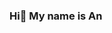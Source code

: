 ### Hi👋 My name is An

<!--
**thanhan910/thanhan910** is a ✨ _special_ ✨ repository because its `README.md` (this file) appears on your GitHub profile.

Here are some ideas to get you started:

- 🔭 I’m currently working on ...
- 🌱 I’m currently learning ...
- 👯 I’m looking to collaborate on ...
- 🤔 I’m looking for help with ...
- 💬 Ask me about ...
- 📫 How to reach me: ...
- 😄 Pronouns: ...
- ⚡ Fun fact: ...


### Sidenotes

#### An informal guide to intepreting Vietnamese names

- A Vietnamese full name has a family name - middle name - given name order.
- The family name (surname) is the first consecutive words in the full name. It may or may not exclusively be the first word in the full name.
- The given name is the last consecutive words in the full name. It may or may not exclusively be the last word in the full name.
- The middle name may or may not exist in the full name.

For example: 
- My full name is "Nguyen Thanh An", or "Nguyễn Thành An"
- My surname is "Nguyen"
- My middle name is "Thanh"
- My given name is "An". You can call me "An" or "Thanh An".
 
-->
